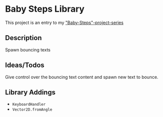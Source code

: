# Baby Steps Library

This project is an entry to my ["Baby-Steps"-project-series](https://www.game-object.de/projects)

## Description

Spawn bouncing texts

## Ideas/Todos

Give control over the bouncing text content and spawn new text to bounce.

## Library Addings

- `KeyboardHandler`
- `Vector2D.fromAngle`